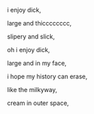 i enjoy dick, 

large and thicccccccc, 

slipery and slick, 

oh i enjoy dick, 

large and in my face,   

i hope my history can erase,

like the milkyway, 

cream in outer space,
